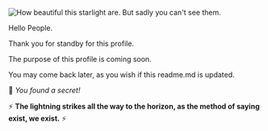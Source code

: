 ![How beautiful this starlight are. But sadly you can't see them.](https://i.imgur.com/7GamgTm.jpg)

Hello People.

Thank you for standby for this profile.

The purpose of this profile is coming soon.

You may come back later, as you wish if this readme.md is updated.

💬 *You found a secret!*

⚡ **The lightning strikes all the way to the horizon, as the method of saying exist, we exist.** ⚡


